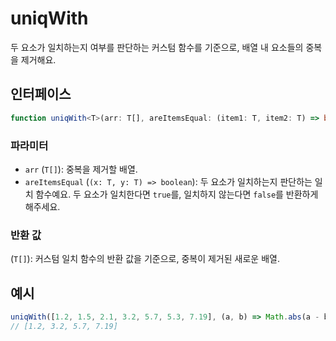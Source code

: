 # uniqWith

두 요소가 일치하는지 여부를 판단하는 커스텀 함수를 기준으로, 배열 내 요소들의 중복을 제거해요.

## 인터페이스

```typescript
function uniqWith<T>(arr: T[], areItemsEqual: (item1: T, item2: T) => boolean): T[];
```

### 파라미터

- `arr` (`T[]`): 중복을 제거할 배열.
- `areItemsEqual` (`(x: T, y: T) => boolean`): 두 요소가 일치하는지 판단하는 일치 함수예요. 두 요소가 일치한다면 `true`를, 일치하지 않는다면 `false`를 반환하게 해주세요.

### 반환 값

(`T[]`): 커스텀 일치 함수의 반환 값을 기준으로, 중복이 제거된 새로운 배열.

## 예시

```typescript
uniqWith([1.2, 1.5, 2.1, 3.2, 5.7, 5.3, 7.19], (a, b) => Math.abs(a - b) < 1);
// [1.2, 3.2, 5.7, 7.19]
```
